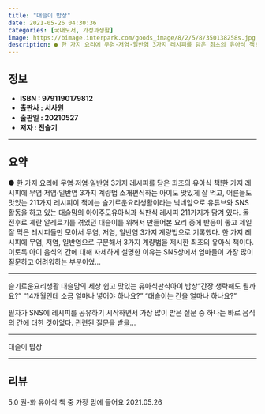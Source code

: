 ```yaml
---
title: "대슬이 밥상"
date: 2021-05-26 04:30:36
categories: [국내도서, 가정과생활]
image: https://bimage.interpark.com/goods_image/8/2/5/8/350138258s.jpg
description: ● 한 가지 요리에 무염·저염·일반염 3가지 레시피를 담은 최초의 유아식 책!한 가지 레시피에 무염·저염·일반염 3가지 계량법 소개편식하는 아이도 맛있게 잘 먹고, 어른들도 맛있는 211가지 레시피이 책에는 슬기로운요리생활이라는 닉네임으로 유튜브와 SNS 활동을 하고 있는 대슬맘의 아
---
```


## **정보**

- **ISBN : 9791190179812**
- **출판사 : 서사원**
- **출판일 : 20210527**
- **저자 : 전슬기**

------



## **요약**

●  한 가지 요리에 무염·저염·일반염 3가지 레시피를 담은 최초의 유아식 책!한 가지 레시피에 무염·저염·일반염 3가지 계량법 소개편식하는 아이도 맛있게 잘 먹고, 어른들도 맛있는 211가지 레시피이 책에는 슬기로운요리생활이라는 닉네임으로 유튜브와 SNS 활동을 하고 있는 대슬맘의 아이주도유아식과 식판식 레시피 211가지가 담겨 있다. 돌 전후로 계란 알레르기를 겪었던 대슬이를 위해서  만들어본 요리 중에 반응이 좋고 제일 잘 먹은 레시피들만 모아서 무염, 저염, 일반염 3가지 계량법으로 기록했다. 한 가지 레시피에 무염, 저염, 일반염으로 구분해서 3가지 계량법을 제시한 최초의 유아식 책이다. 이토록 아이 음식의 간에 대해 자세하게 설명한 이유는 SNS상에서 엄마들이 가장 많이 질문하고 어려워하는 부분이었...

------

슬기로운요리생활 대슬맘의
세상 쉽고 맛있는 유아식판식아이 밥상“간장 생략해도 될까요?”
“14개월인데 소금 얼마나 넣어야 하나요?”
“대슬이는 간을 얼마나 하나요?”

필자가 SNS에 레시피를 공유하기 시작하면서 가장 많이 받은 질문 중 하나는 바로 음식의 간에 대한 것이었다. 관련된 질문을 받을... 

------


대슬이 밥상 

------


## **리뷰** 

5.0 권-화 유아식 책 중 가장 맘에 들어요 2021.05.26 <br/>